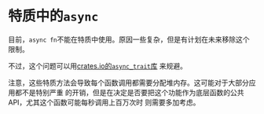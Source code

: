 # 特质中的`async`

目前，`async fn`不能在特质中使用。原因一些复杂，但是有计划在未来移除这个限制。

不过，这个问题可以用[crates.io的`async_trait`库](https://github.com/dtolnay/async-trait)
来规避。

注意，这些特质方法会导致每个函数调用都需要分配堆内存。这可能对于大部分应用都不是特别严重
的开销，但是在决定是否要把这个功能作为底层函数的公共API，尤其这个函数可能每秒调用上百万次时
则需要多加考虑。
